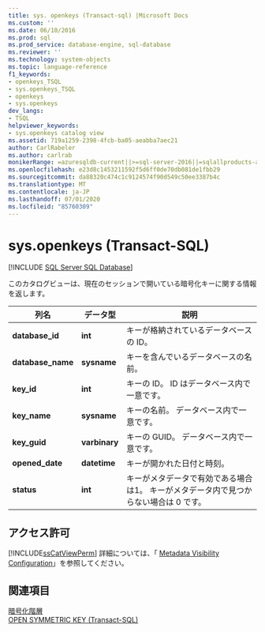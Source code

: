 ```yaml
---
title: sys. openkeys (Transact-sql) |Microsoft Docs
ms.custom: ''
ms.date: 06/10/2016
ms.prod: sql
ms.prod_service: database-engine, sql-database
ms.reviewer: ''
ms.technology: system-objects
ms.topic: language-reference
f1_keywords:
- openkeys_TSQL
- sys.openkeys_TSQL
- openkeys
- sys.openkeys
dev_langs:
- TSQL
helpviewer_keywords:
- sys.openkeys catalog view
ms.assetid: 719a1259-2398-4fcb-ba05-aeabba7aec21
author: CarlRabeler
ms.author: carlrab
monikerRange: =azuresqldb-current||>=sql-server-2016||=sqlallproducts-allversions||>=sql-server-linux-2017||=azuresqldb-mi-current
ms.openlocfilehash: e23d8c1453211592f5d6ff0de70db081de1fbb29
ms.sourcegitcommit: da88320c474c1c9124574f90d549c50ee3387b4c
ms.translationtype: MT
ms.contentlocale: ja-JP
ms.lasthandoff: 07/01/2020
ms.locfileid: "85760309"
---
```

# <a name="sysopenkeys-transact-sql"></a>sys.openkeys (Transact-SQL)
[!INCLUDE [SQL Server SQL Database](../../includes/applies-to-version/sql-asdb.md)]

  このカタログビューは、現在のセッションで開いている暗号化キーに関する情報を返します。  
  
|列名|データ型|説明|  
|-----------------|---------------|-----------------|  
|**database_id**|**int**|キーが格納されているデータベースの ID。|  
|**database_name**|**sysname**|キーを含んでいるデータベースの名前。|  
|**key_id**|**int**|キーの ID。 ID はデータベース内で一意です。|  
|**key_name**|**sysname**|キーの名前。 データベース内で一意です。|  
|**key_guid**|**varbinary**|キーの GUID。 データベース内で一意です。|  
|**opened_date**|**datetime**|キーが開かれた日付と時刻。|  
|**status**|**int**|キーがメタデータで有効である場合は1。 キーがメタデータ内で見つからない場合は 0 です。|  
  
## <a name="permissions"></a>アクセス許可  
 [!INCLUDE[ssCatViewPerm](../../includes/sscatviewperm-md.md)] 詳細については、「 [Metadata Visibility Configuration](../../relational-databases/security/metadata-visibility-configuration.md)」を参照してください。  
  
## <a name="see-also"></a>関連項目  
 [暗号化階層](../../relational-databases/security/encryption/encryption-hierarchy.md)   
 [OPEN SYMMETRIC KEY &#40;Transact-SQL&#41;](../../t-sql/statements/open-symmetric-key-transact-sql.md)  
  
  
